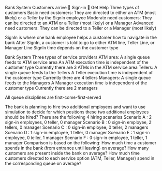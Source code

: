 Bank System
Customers arrive  Sign-in  Get Help
Three types of customers
Basic need customers: 
They are directed to either an ATM (most likely) or a Teller by the SignIn employee
Moderate need customers: 
They can be directed to an ATM or a Teller (most likely) or a Manager
Advanced need customers: 
They can be directed to a Teller or a Manager (most likely)

SignIn is where one bank employee helps a customer how to navigate in the bank
After SignIn, a customer is told to go to either ATM line, Teller Line, or Manager Line
SignIn time depends on the customer type


Bank System
Three types of service providers
ATM area: 
A single queue feeds to ATM service area
An ATM execution time is independent of the customer type
Currently there are 3 ATMs in the ATM service area
Tellers: 
A single queue feeds to the Tellers
A Teller execution time is independent of the customer type
Currently there are 4 tellers
Managers: 
A single queue feeds to the Managers
A Manager execution time is independent of the customer type
Currently there are 2 managers

All queue disciplines are first-come-first-served


The bank is planning to hire two additional employees and want to use simulation to decide for which positions these two additional employees should be hired?
There are the following 4 hiring scenarios
Scenario A : 2 sign-in employees, 0 teller, 0 manager
Scenario B : 0 sign-in employee, 2 tellers, 0 manager
Scenario C : 0 sign-in employee, 0 teller, 2 managers
Scenario D : 1 sign-in employee, 1 teller, 0 manager
Scenario E : 1 sign-in employee, 0 teller, 1 manager
Scenario F : 0 sign-in employee, 1 teller, 1 manager
Comparison is based on the following:
How much time a customer spends in the bank (from entrance until leaving) on average?
How many customers are present inside the bank on average?
How much time customers directed to each service option (ATM, Teller, Manager) spend in the corresponding queue on average?
